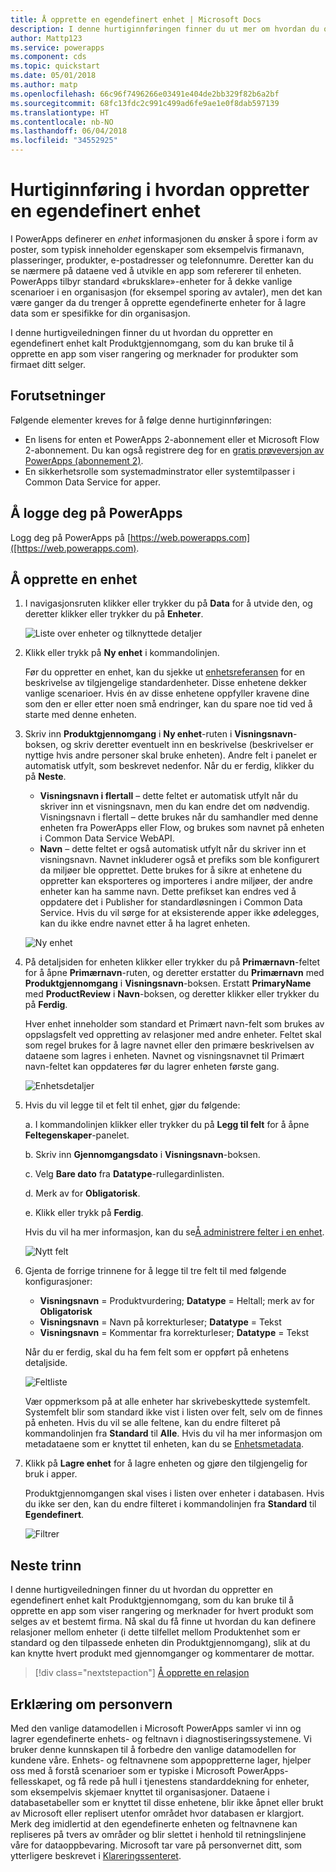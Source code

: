 ```yaml
---
title: Å opprette en egendefinert enhet | Microsoft Docs
description: I denne hurtiginnføringen finner du ut mer om hvordan du oppretter en egendefinert enhet i PowerApps.
author: Mattp123
ms.service: powerapps
ms.component: cds
ms.topic: quickstart
ms.date: 05/01/2018
ms.author: matp
ms.openlocfilehash: 66c96f7496266e03491e404de2bb329f82b6a2bf
ms.sourcegitcommit: 68fc13fdc2c991c499ad6fe9ae1e0f8dab597139
ms.translationtype: HT
ms.contentlocale: nb-NO
ms.lasthandoff: 06/04/2018
ms.locfileid: "34552925"
---
```

# <a name="quickstart-create-a-custom-entity"></a>Hurtiginnføring i hvordan oppretter en egendefinert enhet
I PowerApps definerer en *enhet* informasjonen du ønsker å spore i form av poster, som typisk inneholder egenskaper som eksempelvis firmanavn, plasseringer, produkter, e-postadresser og telefonnumre. Deretter kan du se nærmere på dataene ved å utvikle en app som refererer til enheten. PowerApps tilbyr standard «bruksklare»-enheter for å dekke vanlige scenarioer i en organisasjon (for eksempel sporing av avtaler), men det kan være ganger da du trenger å opprette egendefinerte enheter for å lagre data som er spesifikke for din organisasjon.

I denne hurtigveiledningen finner du ut hvordan du oppretter en egendefinert enhet kalt Produktgjennomgang, som du kan bruke til å opprette en app som viser rangering og merknader for produkter som firmaet ditt selger.

## <a name="prerequisites"></a>Forutsetninger
Følgende elementer kreves for å følge denne hurtiginnføringen:
* En lisens for enten et PowerApps 2-abonnement eller et Microsoft Flow 2-abonnement. Du kan også registrere deg for en [gratis prøveversjon av PowerApps (abonnement 2)](https://web.powerapps.com/signup?redirect=marketing&email=).
* En sikkerhetsrolle som systemadminstrator eller systemtilpasser i Common Data Service for apper.

## <a name="sign-in-to-powerapps"></a>Å logge deg på PowerApps
Logg deg på PowerApps på [https://web.powerapps.com]([https://web.powerapps.com).

## <a name="create-an-entity"></a>Å opprette en enhet
1. I navigasjonsruten klikker eller trykker du på **Data** for å utvide den, og deretter klikker eller trykker du på **Enheter**.

    ![Liste over enheter og tilknyttede detaljer](./media/data-platform-cds-create-entity/entitylist.png "Enhetsliste")

2. Klikk eller trykk på **Ny enhet** i kommandolinjen.

    Før du oppretter en enhet, kan du sjekke ut [enhetsreferansen](../../developer/common-data-service/reference/about-entity-reference.md) for en beskrivelse av tilgjengelige standardenheter. Disse enhetene dekker vanlige scenarioer. Hvis én av disse enhetene oppfyller kravene dine som den er eller etter noen små endringer, kan du spare noe tid ved å starte med denne enheten. 

3. Skriv inn **Produktgjennomgang** i **Ny enhet**-ruten i **Visningsnavn**-boksen, og skriv deretter eventuelt inn en beskrivelse (beskrivelser er nyttige hvis andre personer skal bruke enheten). Andre felt i panelet er automatisk utfylt, som beskrevet nedenfor. Når du er ferdig, klikker du på **Neste**.

    * **Visningsnavn i flertall** – dette feltet er automatisk utfylt når du skriver inn et visningsnavn, men du kan endre det om nødvendig. Visningsnavn i flertall – dette brukes når du samhandler med denne enheten fra PowerApps eller Flow, og brukes som navnet på enheten i Common Data Service WebAPI.
    * **Navn** – dette feltet er også automatisk utfylt når du skriver inn et visningsnavn. Navnet inkluderer også et prefiks som ble konfigurert da miljøer ble opprettet. Dette brukes for å sikre at enhetene du oppretter kan eksporteres og importeres i andre miljøer, der andre enheter kan ha samme navn. Dette prefikset kan endres ved å oppdatere det i Publisher for standardløsningen i Common Data Service. Hvis du vil sørge for at eksisterende apper ikke ødelegges, kan du ikke endre navnet etter å ha lagret enheten.
     
    ![Ny enhet](./media/data-platform-cds-create-entity/newentitypanel.png "Nytt enhetspanel")

4. På detaljsiden for enheten klikker eller trykker du på **Primærnavn**-feltet for å åpne **Primærnavn**-ruten, og deretter erstatter du **Primærnavn** med **Produktgjennomgang** i **Visningsnavn**-boksen. Erstatt **PrimaryName** med **ProductReview** i **Navn**-boksen, og deretter klikker eller trykker du på **Ferdig**.
 
    Hver enhet inneholder som standard et Primært navn-felt som brukes av oppslagsfelt ved oppretting av relasjoner med andre enheter. Feltet skal som regel brukes for å lagre navnet eller den primære beskrivelsen av dataene som lagres i enheten. Navnet og visningsnavnet til Primært navn-feltet kan oppdateres før du lagrer enheten første gang.

    ![Enhetsdetaljer](./media/data-platform-cds-create-entity/newentitydetails.png "Nye enhetsdetaljer")

5. Hvis du vil legge til et felt til enhet, gjør du følgende:
 
    a. I kommandolinjen klikker eller trykker du på **Legg til felt** for å åpne **Feltegenskaper**-panelet.

    b. Skriv inn **Gjennomgangsdato** i **Visningsnavn**-boksen.

    c. Velg **Bare dato** fra **Datatype**-rullegardinlisten.

    d. Merk av for **Obligatorisk**.
    
    e. Klikk eller trykk på **Ferdig**.
     
    Hvis du vil ha mer informasjon, kan du se[Å administrere felter i en enhet](data-platform-manage-fields.md).

    ![Nytt felt](./media/data-platform-cds-create-entity/newfieldpanel-2.png "Nytt felt-panel")

6. Gjenta de forrige trinnene for å legge til tre felt til med følgende konfigurasjoner:
    * **Visningsnavn** = Produktvurdering; **Datatype** = Heltall; merk av for **Obligatorisk**
    * **Visningsnavn** = Navn på korrekturleser; **Datatype** = Tekst
    * **Visningsnavn** = Kommentar fra korrekturleser; **Datatype** = Tekst

    Når du er ferdig, skal du ha fem felt som er oppført på enhetens detaljside.

    ![Feltliste](./media/data-platform-cds-create-entity/addedfields.png "liste over felt")

    Vær oppmerksom på at alle enheter har skrivebeskyttede systemfelt. Systemfelt blir som standard ikke vist i listen over felt, selv om de finnes på enheten. Hvis du vil se alle feltene, kan du endre filteret på kommandolinjen fra **Standard** til **Alle**. Hvis du vil ha mer informasjon om metadataene som er knyttet til enheten, kan du se [Enhetsmetadata](../../developer/common-data-service/entity-metadata.md).

7. Klikk på **Lagre enhet** for å lagre enheten og gjøre den tilgjengelig for bruk i apper.

    Produktgjennomgangen skal vises i listen over enheter i databasen. Hvis du ikke ser den, kan du endre filteret i kommandolinjen fra **Standard** til **Egendefinert**.

    ![Filtrer](./media/data-platform-cds-create-entity/filter.png "Filtrer utvalg")

## <a name="next-steps"></a>Neste trinn
I denne hurtigveiledningen finner du ut hvordan du oppretter en egendefinert enhet kalt Produktgjennomgang, som du kan bruke til å opprette en app som viser rangering og merknader for hvert produkt som selges av et bestemt firma. Nå skal du få finne ut hvordan du kan definere relasjoner mellom enheter (i dette tilfellet mellom Produktenhet som er standard og den tilpassede enheten din Produktgjennomgang), slik at du kan knytte hvert produkt med gjennomganger og kommentarer de mottar.

> [!div class="nextstepaction"]
> [Å opprette en relasjon](data-platform-entity-lookup.md)

## <a name="privacy-notice"></a>Erklæring om personvern
Med den vanlige datamodellen i Microsoft PowerApps samler vi inn og lagrer egendefinerte enhets- og feltnavn i diagnostiseringssystemene. Vi bruker denne kunnskapen til å forbedre den vanlige datamodellen for kundene våre. Enhets- og feltnavnene som appoppretterne lager, hjelper oss med å forstå scenarioer som er typiske i Microsoft PowerApps-fellesskapet, og få rede på hull i tjenestens standarddekning for enheter, som eksempelvis skjemaer knyttet til organisasjoner. Dataene i databasetabeller som er knyttet til disse enhetene, blir ikke åpnet eller brukt av Microsoft eller replisert utenfor området hvor databasen er klargjort. Merk deg imidlertid at den egendefinerte enheten og feltnavnene kan repliseres på tvers av områder og blir slettet i henhold til retningslinjene våre for dataoppbevaring. Microsoft tar vare på personvernet ditt, som ytterligere beskrevet i [Klareringssenteret](https://www.microsoft.com/trustcenter/Privacy/default.aspx).
